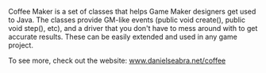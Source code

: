 Coffee Maker is a set of classes that helps Game Maker designers get used to Java. The classes provide GM-like events (public void create(), public void step(), etc), and a driver that you don't have to mess around with to get accurate results. These can be easily extended and used in any game project.

To see more, check out the website: www.danielseabra.net/coffee